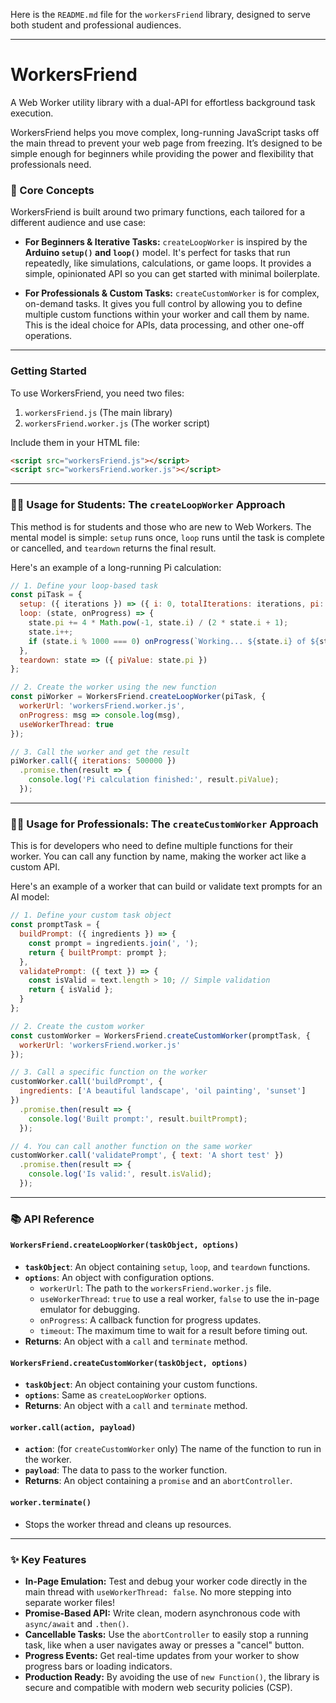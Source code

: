 Here is the `README.md` file for the `workersFriend` library, designed to serve both student and professional audiences.

-----

# WorkersFriend

A Web Worker utility library with a dual-API for effortless background task execution.

WorkersFriend helps you move complex, long-running JavaScript tasks off the main thread to prevent your web page from freezing. It’s designed to be simple enough for beginners while providing the power and flexibility that professionals need.

### 🚀 Core Concepts

WorkersFriend is built around two primary functions, each tailored for a different audience and use case:

  * **For Beginners & Iterative Tasks:** `createLoopWorker` is inspired by the **Arduino `setup()` and `loop()`** model. It's perfect for tasks that run repeatedly, like simulations, calculations, or game loops. It provides a simple, opinionated API so you can get started with minimal boilerplate.

  * **For Professionals & Custom Tasks:** `createCustomWorker` is for complex, on-demand tasks. It gives you full control by allowing you to define multiple custom functions within your worker and call them by name. This is the ideal choice for APIs, data processing, and other one-off operations.

-----

### Getting Started

To use WorkersFriend, you need two files:

1.  `workersFriend.js` (The main library)
2.  `workersFriend.worker.js` (The worker script)

Include them in your HTML file:

```html
<script src="workersFriend.js"></script>
<script src="workersFriend.worker.js"></script>
```

-----

### 🧑‍🎓 Usage for Students: The `createLoopWorker` Approach

This method is for students and those who are new to Web Workers. The mental model is simple: `setup` runs once, `loop` runs until the task is complete or cancelled, and `teardown` returns the final result.

Here's an example of a long-running Pi calculation:

```javascript
// 1. Define your loop-based task
const piTask = {
  setup: ({ iterations }) => ({ i: 0, totalIterations: iterations, pi: 0 }),
  loop: (state, onProgress) => {
    state.pi += 4 * Math.pow(-1, state.i) / (2 * state.i + 1);
    state.i++;
    if (state.i % 1000 === 0) onProgress(`Working... ${state.i} of ${state.totalIterations}`);
  },
  teardown: state => ({ piValue: state.pi })
};

// 2. Create the worker using the new function
const piWorker = WorkersFriend.createLoopWorker(piTask, {
  workerUrl: 'workersFriend.worker.js',
  onProgress: msg => console.log(msg),
  useWorkerThread: true
});

// 3. Call the worker and get the result
piWorker.call({ iterations: 500000 })
  .promise.then(result => {
    console.log('Pi calculation finished:', result.piValue);
  });
```

-----

### 👩‍💻 Usage for Professionals: The `createCustomWorker` Approach

This is for developers who need to define multiple functions for their worker. You can call any function by name, making the worker act like a custom API.

Here's an example of a worker that can build or validate text prompts for an AI model:

```javascript
// 1. Define your custom task object
const promptTask = {
  buildPrompt: ({ ingredients }) => {
    const prompt = ingredients.join(', ');
    return { builtPrompt: prompt };
  },
  validatePrompt: ({ text }) => {
    const isValid = text.length > 10; // Simple validation
    return { isValid };
  }
};

// 2. Create the custom worker
const customWorker = WorkersFriend.createCustomWorker(promptTask, {
  workerUrl: 'workersFriend.worker.js'
});

// 3. Call a specific function on the worker
customWorker.call('buildPrompt', {
  ingredients: ['A beautiful landscape', 'oil painting', 'sunset']
})
  .promise.then(result => {
    console.log('Built prompt:', result.builtPrompt);
  });

// 4. You can call another function on the same worker
customWorker.call('validatePrompt', { text: 'A short test' })
  .promise.then(result => {
    console.log('Is valid:', result.isValid);
  });
```

-----

### 📚 API Reference

#### `WorkersFriend.createLoopWorker(taskObject, options)`

  * **`taskObject`**: An object containing `setup`, `loop`, and `teardown` functions.
  * **`options`**: An object with configuration options.
      * `workerUrl`: The path to the `workersFriend.worker.js` file.
      * `useWorkerThread`: `true` to use a real worker, `false` to use the in-page emulator for debugging.
      * `onProgress`: A callback function for progress updates.
      * `timeout`: The maximum time to wait for a result before timing out.
  * **Returns**: An object with a `call` and `terminate` method.

#### `WorkersFriend.createCustomWorker(taskObject, options)`

  * **`taskObject`**: An object containing your custom functions.
  * **`options`**: Same as `createLoopWorker` options.
  * **Returns**: An object with a `call` and `terminate` method.

#### `worker.call(action, payload)`

  * **`action`**: (for `createCustomWorker` only) The name of the function to run in the worker.
  * **`payload`**: The data to pass to the worker function.
  * **Returns**: An object containing a `promise` and an `abortController`.

#### `worker.terminate()`

  * Stops the worker thread and cleans up resources.

-----

### ✨ Key Features

  * **In-Page Emulation:** Test and debug your worker code directly in the main thread with `useWorkerThread: false`. No more stepping into separate worker files\!
  * **Promise-Based API:** Write clean, modern asynchronous code with `async/await` and `.then()`.
  * **Cancellable Tasks:** Use the `abortController` to easily stop a running task, like when a user navigates away or presses a "cancel" button.
  * **Progress Events:** Get real-time updates from your worker to show progress bars or loading indicators.
  * **Production Ready:** By avoiding the use of `new Function()`, the library is secure and compatible with modern web security policies (CSP).